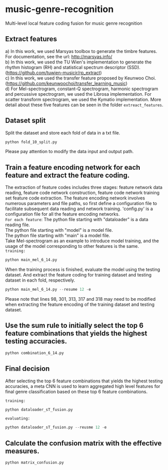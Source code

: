 # music-genre-recognition
Multi-level local feature coding fusion for music genre recognition
## Extract features
a) In this work, we used Marsyas toolbox to generate the timbre features. For documentation, see the url: http://marsyas.info/ <br>
b) In this work, we used the TU Wien's implementation to generate the rhythm histogram (RH) and statistical spectrum descriptor (SSD).
   (https://github.com/tuwien-musicir/rp_extract) <br>
c) In this work, we used the transfer feature proposed by Keunwoo Choi. (https://github.com/keunwoochoi/transfer_learning_music) <br>
d) For Mel-spectrogram, constant-Q spectrogram, harmonic spectrogram and percussive spectrogram, we used the Librosa 
implementation. For scatter transform spectrogram, we used the Kymatio implementation. More detail about these five features 
can be seen in the folder `extreact_features`.

## Dataset split
Split the dataset and store each fold of data in a txt file.<br>

``` python
python fold_10_split.py
```
Please pay attention to modify the data input and output path.
## Train a feature encoding network for each feature and extract the feature coding.
The extraction of feature codes includes three stages: feature network data reading, feature code network construction, feature
code network training set feature code extraction. The feature encoding network involves numerous parameters and file paths, 
so first define a configuration file to facilitate subsequent data reading and network training.
'config.py' is a configuration file for all the feature encoding networks.<br>
`For each feature`:
The python file starting with "dataloader" is a data reading file.<br>
The python file starting with "model" is a model file.<br>
The python file starting with "main" is a model file.<br>
Take Mel-spectrogram as an example to introduce model training, and the usage 
of the model corresponding to other features is the same.<br>
`training:`<br>
```python
python main_mel_6_14.py
```
When the training process is finished, evaluate the model using the testing dataset. And extract the feature coding for training 
dataset and testing dataset in each fold, respectively.
```python
python main_mel_6_14.py --resume 12 -e
```
Please note that lines 98, 301, 313, 317 and 318 may need to be modified when 
extracting the feature encoding of the training dataset and testing dataset.

## Use the sum rule to initially select the top 6 feature combinations that yields the highest testing accuracies.
```python
python combination_6_14.py
```
## Final decision
After selecting the top 6 feature combinations that yields the highest testing accuracies, a meta CNN is used to 
learn aggregated high level features for final genre classification based on these top 6 feature combinations. <br>

`training:`<br> 
```python
python dataloader_sT_fusion.py
```
`evaluating:` <br>
```python
python dataloader_sT_fusion.py --reusme 12 -e
```
## Calculate the confusion matrix with the effective measures.
```python
python matrix_confusion.py
```
